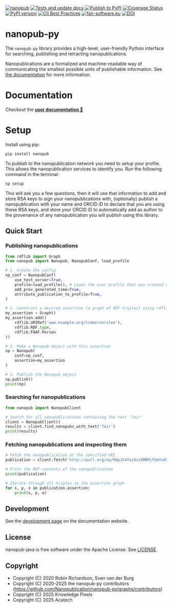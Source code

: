 [![nanopub](https://img.shields.io/badge/rsd-nanopub-00a3e3.svg)](https://www.research-software.nl/software/nanopub)
[![Tests and update docs](https://github.com/Nanopublication/nanopub-py/actions/workflows/build.yml/badge.svg)](https://github.com/Nanopublication/nanopub-py/actions/workflows/build.yml) [![Publish to PyPI](https://github.com/Nanopublication/nanopub-py/actions/workflows/pypi.yml/badge.svg)](https://github.com/Nanopublication/nanopub-py/actions/workflows/pypi.yml)
[![Coverage Status](https://coveralls.io/repos/github/Nanopublication/nanopub-py/badge.svg)](https://coveralls.io/github/Nanopublication/nanopub-py)
[![PyPI version](https://badge.fury.io/py/nanopub.svg)](https://badge.fury.io/py/nanopub)
[![CII Best Practices](https://bestpractices.coreinfrastructure.org/projects/4491/badge)](https://bestpractices.coreinfrastructure.org/projects/4491)
[![fair-software.eu](https://img.shields.io/badge/fair--software.eu-%E2%97%8F%20%20%E2%97%8F%20%20%E2%97%8F%20%20%E2%97%8F%20%20%E2%97%8F-green)](https://fair-software.eu)
[![DOI](https://zenodo.org/badge/302247101.svg)](https://zenodo.org/badge/latestdoi/302247101)

# nanopub-py

The ```nanopub-py``` library provides a high-level, user-friendly Python interface for searching, publishing and retracting nanopublications.

Nanopublications are a formalized and machine-readable way of communicating the smallest possible units of publishable information. See [the documentation](https://nanopublication.github.io/nanopub-py/getting-started/what-are-nanopubs) for more information.

# Documentation

Checkout the **[user documentation 📖 ](https://nanopublication.github.io/nanopub-py)**

# Setup
Install using pip:
```
pip install nanopub
```

To publish to the nanopublication network you need to setup your profile. This allows the nanopublication services to identify you. Run the following command in the terminal:
```
np setup
```
This will ask you a few questions, then it will use that information to add and store RSA keys to sign your nanopublications with, (optionally) publish a nanopublication with your name and ORCID iD to declare that you are using these RSA keys, and store your ORCID iD to automatically add as author to the provenance of any nanopublication you will publish using this library.

## Quick Start


### Publishing nanopublications
```python
from rdflib import Graph
from nanopub import Nanopub, NanopubConf, load_profile

# 1. Create the config
np_conf = NanopubConf(
    use_test_server=True,
    profile=load_profile(), # Loads the user profile that was created with `np setup`
    add_prov_generated_time=True,
    attribute_publication_to_profile=True,
)

# 2. Construct a desired assertion (a graph of RDF triples) using rdflib
my_assertion = Graph()
my_assertion.add((
    rdflib.URIRef('www.example.org/timbernerslee'),
    rdflib.RDF.type,
    rdflib.FOAF.Person
))

# 2. Make a Nanopub object with this assertion
np = Nanopub(
    conf=np_conf,
    assertion=my_assertion
)

# 3. Publish the Nanopub object
np.publish()
print(np)
```


### Searching for nanopublications
```python
from nanopub import NanopubClient

# Search for all nanopublications containing the text 'fair'
client = NanopubClient()
results = client.find_nanopubs_with_text('fair')
print(results)
```

### Fetching nanopublications and inspecting them
```python
# Fetch the nanopublication at the specified URI
publication = client.fetch('http://purl.org/np/RApJG4fwj0szOMBMiYGmYvd5MCtRle6VbwkMJUb1SxxDM')

# Print the RDF contents of the nanopublication
print(publication)

# Iterate through all triples in the assertion graph
for s, p, o in publication.assertion:
    print(s, p, o)

```


## Development

See the [development page](https://nanopublication.github.io/nanopub-py/getting-started/development/) on the documentation website.


## License

nanopub-java is free software under the Apache License. See [LICENSE](LICENSE).


## Copyright

- Copyright (C) 2020 Robin Richardson, Sven van der Burg
- Copyright (C) 2020-2025 the nanopub-py contributors (https://github.com/Nanopublication/nanopub-py/graphs/contributors)
- Copyright (C) 2025 Knowledge Pixels
- Copyright (C) 2025 Acatech
